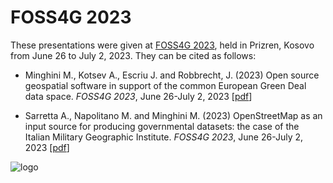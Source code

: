 # FOSS4G 2023
These presentations were given at [FOSS4G 2023](https://2023.foss4g.org), held in Prizren, Kosovo from June 26 to July 2, 2023. They can be cited as follows:

* Minghini M., Kotsev A., Escriu J. and Robbrecht, J. (2023) Open source geospatial software in support of the common European Green Deal data space. _FOSS4G 2023_, June 26-July 2, 2023 [[pdf](FOSS4G_2023_GreenDeal.pdf)]

* Sarretta A., Napolitano M. and Minghini M. (2023) OpenStreetMap as an input source for producing governmental datasets: the case of the Italian Military Geographic Institute. _FOSS4G 2023_, June 26-July 2, 2023 [[pdf](FOSS4G_IGM-OSM.pdf)]


![logo](https://github.com/MarcoMinghini/Research-material/assets/14758434/c1af9037-a684-48c7-aaf7-2ce684b0ac35)
